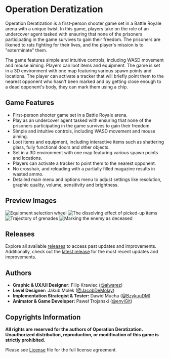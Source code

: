 # Operation Deratization

Operation Deratization is a first-person shooter game set in a Battle Royale arena with a unique twist. In this game, players take on the role of an undercover agent tasked with ensuring that none of the prisoners participating in the game survives to gain their freedom. The prisoners are likened to rats fighting for their lives, and the player's mission is to "exterminate" them.

The game features simple and intuitive controls, including WASD movement and mouse aiming. Players can loot items and equipment. The game is set in a 3D environment with one map featuring various spawn points and locations. The player can activate a tracker that will briefly point them to the nearest opponent who hasn't been marked and by getting close enough to a dead opponent's body, they can mark them using a chip.

## Game Features
- First-person shooter game set in a Battle Royale arena.
- Play as an undercover agent tasked with ensuring that none of the prisoners participating in the game survives to gain their freedom.
- Simple and intuitive controls, including WASD movement and mouse aiming.
- Loot items and equipment, including interactive items such as shattering glass, fully functional doors and other objects.
- Set in a 3D environment with one map featuring various spawn points and locations.
- Players can activate a tracker to point them to the nearest opponent.
- No crosshair, and reloading with a partially filled magazine results in wasted ammo.
- Detailed main menu and options menu to adjust settings like resolution, graphic quality, volume, sensitivity and brightness.

## Preview Images
![Equipment selection wheel](https://github.com/enviGit/OperationDeratization/assets/80624809/5979f6ae-65c4-49d6-b2ff-3731d9856ef9)
![The dissolving effect of picked-up items](https://github.com/enviGit/OperationDeratization/assets/80624809/6d9e00c5-7e22-4ac3-b692-545186df0248)
![Trajectory of grenades](https://github.com/enviGit/OperationDeratization/assets/80624809/8b428394-857c-4336-999a-0f8e4218497c)
![Marking the enemy as deceased](https://github.com/enviGit/OperationDeratization/assets/80624809/9fac37db-bdf4-4d71-8eab-510f1019c6b0)

## Releases
Explore all available [releases](https://github.com/enviGit/OperationDeratization/releases) to access past updates and improvements. Additionally, check out the [latest release](https://github.com/enviGit/OperationDeratization/releases/latest) for the most recent updates and improvements.

## Authors
- **Graphic & UX/UI Designer:** Filip Krawiec ([@alwarez](https://www.github.com/alwarez))
- **Level Designer:** Jakub Molek ([@JacobDeMolay](https://github.com/JacobDeMolay))
- **Implementation Strategist & Tester:** Dawid Mucha ([@BzykuuDM](https://github.com/BzykuuDM))
- **Animator & Game Developer:** Paweł Trojański ([@enviGit](https://github.com/enviGit))

## Copyrights Information
**All rights are reserved for the authors of Operation Deratization. Unauthorized distribution, reproduction, or modification of this game is strictly prohibited.**

Please see [License](LICENSE.md) file for the full license agreement.
<!-- If you have any questions or comments about the game, feel free to contact us at [tmp](mailto:tmp). -->
